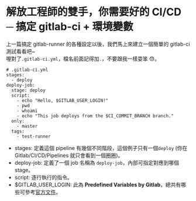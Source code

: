 # 解放工程師的雙手，你需要好的 CI/CD ─ 搞定 gitlab-ci + 環境變數

上一篇搞定 gitlab-runner 的各種設定以後，我們馬上來建立一個簡單的 gitlab-ci 測試看看吧~<br>
喔對了`.gitlab-ci.yml`，檔名前面記得加`.`，不要跟我一樣耍笨 😓。

```
# .gitlab-ci.yml
stages:
  - deploy
deploy-job:
  stage: deploy
  script:
    - echo "Hello, $GITLAB_USER_LOGIN!"
    - pwd
    - whoami
    - echo "This job deploys from the $CI_COMMIT_BRANCH branch."
  only:
    - master
  tags:
    - test-runner
```

- stages: 定義這個 pipeline 有幾個不同階段，這個例子只有一個`deploy` (你在 Gitlab/CI/CD/Pipelines 就只會看到一個圈圈)。
- deploy-job: 定義了一個 job 名稱為 `deploy-job`，內部可指定對應到哪個 stage。
- script: 逐行執行的指令。
- $GITLAB_USER_LOGIN: 此為 **Predefined Variables by Gitlab**，總共有哪些可參考[官方文件](https://docs.gitlab.com/ee/ci/variables/predefined_variables.html#predefined-variables)。
